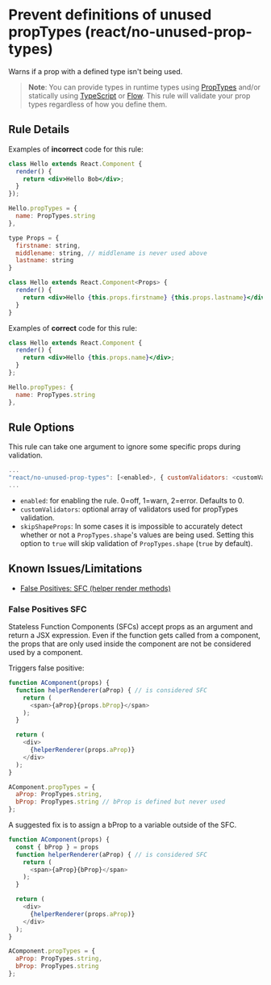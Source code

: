 # Prevent definitions of unused propTypes (react/no-unused-prop-types)

Warns if a prop with a defined type isn't being used.

> **Note**: You can provide types in runtime types using [PropTypes] and/or
statically using [TypeScript] or [Flow]. This rule will validate your prop types
regardless of how you define them.

## Rule Details

Examples of **incorrect** code for this rule:

```jsx
class Hello extends React.Component {
  render() {
    return <div>Hello Bob</div>;
  }
});

Hello.propTypes = {
  name: PropTypes.string
},
```

```jsx
type Props = {
  firstname: string,
  middlename: string, // middlename is never used above
  lastname: string
}

class Hello extends React.Component<Props> {
  render() {
    return <div>Hello {this.props.firstname} {this.props.lastname}</div>;
  }
}
```

Examples of **correct** code for this rule:

```jsx
class Hello extends React.Component {
  render() {
    return <div>Hello {this.props.name}</div>;
  }
};

Hello.propTypes: {
  name: PropTypes.string
},
```

## Rule Options

This rule can take one argument to ignore some specific props during validation.

```js
...
"react/no-unused-prop-types": [<enabled>, { customValidators: <customValidator>, skipShapeProps: <skipShapeProps> }]
...
```

* `enabled`: for enabling the rule. 0=off, 1=warn, 2=error. Defaults to 0.
* `customValidators`: optional array of validators used for propTypes validation.
* `skipShapeProps`: In some cases it is impossible to accurately detect whether or not a `PropTypes.shape`'s values are being used. Setting this option to `true` will skip validation of `PropTypes.shape` (`true` by default).

## Known Issues/Limitations

- [False Positives: SFC (helper render methods)](#false-positives-sfc)

### False Positives SFC

Stateless Function Components (SFCs) accept props as an argument and return a JSX expression.
Even if the function gets called from a component, the props that are only used inside the component are not be considered used by a component.

Triggers false positive:

```js
function AComponent(props) {
  function helperRenderer(aProp) { // is considered SFC
    return (
      <span>{aProp}{props.bProp}</span>
    );
  }

  return (
    <div>
      {helperRenderer(props.aProp)}
    </div>
  );
}

AComponent.propTypes = {
  aProp: PropTypes.string,
  bProp: PropTypes.string // bProp is defined but never used
};
```
A suggested fix is to assign a bProp to a variable outside of the SFC.

```js
function AComponent(props) {
  const { bProp } = props
  function helperRenderer(aProp) { // is considered SFC
    return (
      <span>{aProp}{bProp}</span>
    );
  }

  return (
    <div>
      {helperRenderer(props.aProp)}
    </div>
  );
}

AComponent.propTypes = {
  aProp: PropTypes.string,
  bProp: PropTypes.string
};
```

[PropTypes]: https://reactjs.org/docs/typechecking-with-proptypes.html
[TypeScript]: http://www.typescriptlang.org/
[Flow]: https://flow.org/
